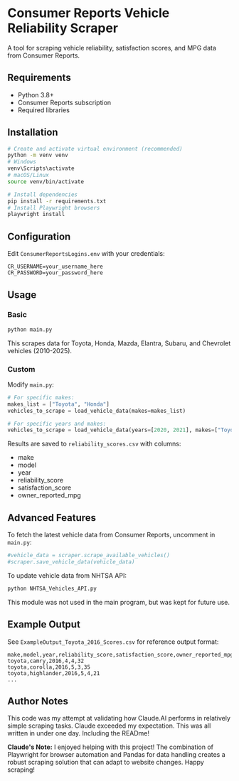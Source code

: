 # Consumer Reports Vehicle Reliability Scraper

A tool for scraping vehicle reliability, satisfaction scores, and MPG data from Consumer Reports.

## Requirements

- Python 3.8+
- Consumer Reports subscription
- Required libraries

## Installation

```bash
# Create and activate virtual environment (recommended)
python -m venv venv
# Windows
venv\Scripts\activate
# macOS/Linux
source venv/bin/activate

# Install dependencies
pip install -r requirements.txt
# Install Playwright browsers
playwright install
```

## Configuration

Edit `ConsumerReportsLogins.env` with your credentials:
```
CR_USERNAME=your_username_here
CR_PASSWORD=your_password_here
```

## Usage

### Basic
```bash
python main.py
```
This scrapes data for Toyota, Honda, Mazda, Elantra, Subaru, and Chevrolet vehicles (2010-2025).

### Custom
Modify `main.py`:
```python
# For specific makes:
makes_list = ["Toyota", "Honda"]
vehicles_to_scrape = load_vehicle_data(makes=makes_list)

# For specific years and makes:
vehicles_to_scrape = load_vehicle_data(years=[2020, 2021], makes=["Toyota"])
```

Results are saved to `reliability_scores.csv` with columns:
- make
- model
- year
- reliability_score
- satisfaction_score
- owner_reported_mpg

## Advanced Features

To fetch the latest vehicle data from Consumer Reports, uncomment in `main.py`:
```python
#vehicle_data = scraper.scrape_available_vehicles()
#scraper.save_vehicle_data(vehicle_data)
```

To update vehicle data from NHTSA API:
```bash
python NHTSA_Vehicles_API.py
```
This module was not used in the main program, but was kept for future use.

## Example Output

See `ExampleOutput_Toyota_2016_Scores.csv` for reference output format:

```csv
make,model,year,reliability_score,satisfaction_score,owner_reported_mpg
toyota,camry,2016,4,4,32
toyota,corolla,2016,5,3,35
toyota,highlander,2016,5,4,21
...
```

## Author Notes

This code was my attempt at validating how Claude.AI performs in relatively simple scraping tasks. Claude exceeded my expectation. This was all written in under one day. Including the READme!

**Claude's Note:** I enjoyed helping with this project! The combination of Playwright for browser automation and Pandas for data handling creates a robust scraping solution that can adapt to website changes. 
Happy scraping!
